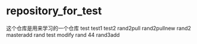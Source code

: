 # repository_for_test
这个仓库是用来学习的一个仓库
test
test1
test2
rand2pull
rand2pullnew
rand2
masteradd
rand test modify
rand 44
rand3add